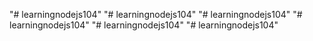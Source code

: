 "# learningnodejs104" 
"# learningnodejs104" 
"# learningnodejs104" 
"# learningnodejs104" 
"# learningnodejs104" 
"# learningnodejs104" 
